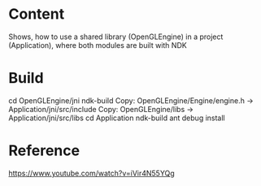 # Content
Shows, how to use a shared library (OpenGLEngine) in a project (Application), where both modules are built with NDK

# Build
cd OpenGLEngine/jni
ndk-build
Copy: OpenGLEngine/Engine/engine.h -> Application/jni/src/include
Copy: OpenGLEngine/libs -> Application/jni/src/libs
cd Application
ndk-build
ant debug install

# Reference
https://www.youtube.com/watch?v=iVir4N55YQg